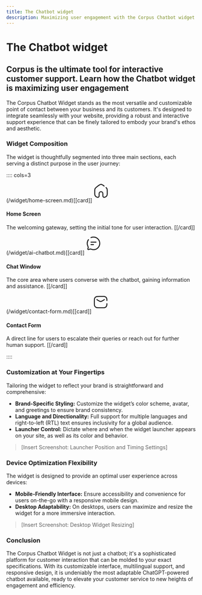 ```yaml
---
title: The Chatbot widget
description: Maximizing user engagement with the Corpus Chatbot widget
---
```


# The Chatbot widget
## Corpus is the ultimate tool for interactive customer support. Learn how the Chatbot widget is maximizing user engagement

The Corpus Chatbot Widget stands as the most versatile and customizable point of contact between your business and its customers. It's designed to integrate seamlessly with your website, providing a robust and interactive support experience that can be finely tailored to embody your brand's ethos and aesthetic.

### Widget Composition

The widget is thoughtfully segmented into three main sections, each serving a distinct purpose in the user journey:

:::: cols=3

(/widget/home-screen.md)[[card]]
<svg xmlns="http://www.w3.org/2000/svg" viewBox="0 0 24 24" fill="none" stroke="currentColor" stroke-width="1.5" stroke-linecap="round" style="width:40px;height:40px;margin-bottom:10px">
<path d="M17 4.00486C14.7988 2.2705 13.4921 1.40332 12 1.40332C10.2461 1.40332 8.74843 2.60147 5.75306 4.99776L5.5487 5.16125C3.90733 6.47434 3.08665 7.13089 2.6045 8.02015C2.52697 8.16316 2.45646 8.30987 2.39322 8.45975C2.00002 9.39176 2.00002 10.4428 2.00002 12.5447V17.0002C2.00002 19.7616 4.23859 22.0002 7.00002 22.0002C8.10458 22.0002 9.00002 21.1048 9.00002 20.0002V16.0001C9.00002 14.3433 10.3432 13.0001 12 13.0001C13.6569 13.0001 15 14.3433 15 16.0001V20.0002C15 21.1048 15.8954 22.0002 17 22.0002C19.7614 22.0002 22 19.7616 22 17.0002V12.5447C22 10.4428 22 9.39176 21.6068 8.45975C21.5436 8.30987 21.4731 8.16316 21.3955 8.02015C21.0976 7.47061 20.6703 7.00994 20 6.42827"></path>
</svg>

#### Home Screen
The welcoming gateway, setting the initial tone for user interaction.
[[/card]]


(/widget/ai-chatbot.md)[[card]]
<svg xmlns="http://www.w3.org/2000/svg" viewBox="0 0 24 24" fill="none" stroke="currentColor" stroke-width="1.5" stroke-linecap="round" style="width:40px;height:40px;margin-bottom:10px">
<path d="M4 5.99902C2.74418 7.67051 2 9.74835 2 12C2 13.499 2.33015 14.921 2.9214 16.1973C3.38829 17.2052 3.83022 18.0644 3.50454 19.1977C3.34789 19.7429 2.95529 20.2798 2.90866 20.8475C2.85534 21.4967 3.42708 22.0228 4.06965 21.9157C5.3779 21.6977 6.0076 20.6574 7.52552 21.0144C7.69003 21.0531 8.11879 21.2065 8.97627 21.5132C9.88354 21.8377 10.8606 22 12 22C17.5228 22 22 17.5228 22 12C22 6.47715 17.5228 2 12 2C10.5778 2 9.22492 2.29689 8 2.83209M8 10H16M8 14H12"></path>
</svg>

#### Chat Window
The core area where users converse with the chatbot, gaining information and assistance.
[[/card]]


(/widget/contact-form.md)[[card]]
<svg xmlns="http://www.w3.org/2000/svg" viewBox="0 0 24 24" fill="none" stroke="currentColor" stroke-width="1.5" stroke-linecap="round" style="width:40px;height:40px;margin-bottom:10px">
<path d="M22 9.5V9V9C22 8.07099 22 7.60649 21.9384 7.21783C21.5996 5.07837 19.9216 3.40042 17.7822 3.06156C17.3935 3 16.929 3 16 3H10C7.19974 3 5.79961 3 4.73005 3.54497C3.78924 4.02433 3.02433 4.78924 2.54497 5.73005C2 6.79961 2 8.19974 2 11V13C2 15.8003 2 17.2004 2.54497 18.27C3.02433 19.2108 3.78924 19.9757 4.73005 20.455C5.79961 21 7.19974 21 10 21H16C16.929 21 17.3935 21 17.7822 20.9384C19.9216 20.5996 21.5996 18.9216 21.9384 16.7822C22 16.3935 22 15.929 22 15V15V14.5M18 8L17 8.66667L16.4376 9.0416C14.8338 10.1108 14.0319 10.6454 13.1652 10.8531C12.3992 11.0366 11.6008 11.0366 10.8348 10.8531C9.96808 10.6454 9.16618 10.1108 7.5624 9.0416L7 8.66667L6 8"></path>
</svg>

#### Contact Form
A direct line for users to escalate their queries or reach out for further human support.
[[/card]]

::::


### Customization at Your Fingertips

Tailoring the widget to reflect your brand is straightforward and comprehensive:

- **Brand-Specific Styling:** Customize the widget’s color scheme, avatar, and greetings to ensure brand consistency.
- **Language and Directionality:** Full support for multiple languages and right-to-left (RTL) text ensures inclusivity for a global audience.
- **Launcher Control:** Dictate where and when the widget launcher appears on your site, as well as its color and behavior.

> [Insert Screenshot: Launcher Position and Timing Settings]

### Device Optimization Flexibility

The widget is designed to provide an optimal user experience across devices:

- **Mobile-Friendly Interface:** Ensure accessibility and convenience for users on-the-go with a responsive mobile design.
- **Desktop Adaptability:** On desktops, users can maximize and resize the widget for a more immersive interaction.

> [Insert Screenshot: Desktop Widget Resizing]

### Conclusion

The Corpus Chatbot Widget is not just a chatbot; it's a sophisticated platform for customer interaction that can be molded to your exact specifications. With its customizable interface, multilingual support, and responsive design, it is undeniably the most adaptable ChatGPT-powered chatbot available, ready to elevate your customer service to new heights of engagement and efficiency.
